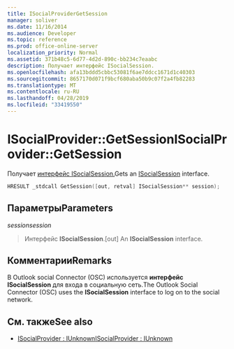 ```yaml
---
title: ISocialProviderGetSession
manager: soliver
ms.date: 11/16/2014
ms.audience: Developer
ms.topic: reference
ms.prod: office-online-server
localization_priority: Normal
ms.assetid: 371b48c5-6d77-4d2d-890c-bb234c7eaabc
description: Получает интерфейс ISocialSession.
ms.openlocfilehash: afa13bddd5cbbc53081f6ae7ddcc1671d1c40303
ms.sourcegitcommit: 8657170d071f9bcf680aba50b9c07f2a4fb82283
ms.translationtype: MT
ms.contentlocale: ru-RU
ms.lasthandoff: 04/28/2019
ms.locfileid: "33419550"
---
```

# <a name="isocialprovidergetsession"></a><span data-ttu-id="c0f2a-103">ISocialProvider::GetSession</span><span class="sxs-lookup"><span data-stu-id="c0f2a-103">ISocialProvider::GetSession</span></span>

<span data-ttu-id="c0f2a-104">Получает [интерфейс ISocialSession.](isocialsessioniunknown.md)</span><span class="sxs-lookup"><span data-stu-id="c0f2a-104">Gets an [ISocialSession](isocialsessioniunknown.md) interface.</span></span> 
  
```cpp
HRESULT _stdcall GetSession([out, retval] ISocialSession** session);
```

## <a name="parameters"></a><span data-ttu-id="c0f2a-105">Параметры</span><span class="sxs-lookup"><span data-stu-id="c0f2a-105">Parameters</span></span>

<span data-ttu-id="c0f2a-106">_session_</span><span class="sxs-lookup"><span data-stu-id="c0f2a-106">_session_</span></span>
  
> <span data-ttu-id="c0f2a-107">Интерфейс **ISocialSession**.</span><span class="sxs-lookup"><span data-stu-id="c0f2a-107">[out] An **ISocialSession** interface.</span></span> 
    
## <a name="remarks"></a><span data-ttu-id="c0f2a-108">Комментарии</span><span class="sxs-lookup"><span data-stu-id="c0f2a-108">Remarks</span></span>

<span data-ttu-id="c0f2a-109">В Outlook social Connector (OSC) используется **интерфейс ISocialSession** для входа в социальную сеть.</span><span class="sxs-lookup"><span data-stu-id="c0f2a-109">The Outlook Social Connector (OSC) uses the **ISocialSession** interface to log on to the social network.</span></span> 
  
## <a name="see-also"></a><span data-ttu-id="c0f2a-110">См. также</span><span class="sxs-lookup"><span data-stu-id="c0f2a-110">See also</span></span>

- [<span data-ttu-id="c0f2a-111">ISocialProvider : IUnknown</span><span class="sxs-lookup"><span data-stu-id="c0f2a-111">ISocialProvider : IUnknown</span></span>](isocialprovideriunknown.md)

